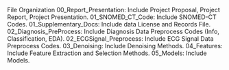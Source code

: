 File Organization
  00_Report_Presentation: Include Project Proposal, Project Report, Project Presentation.
  01_SNOMED_CT_Code: Include SNOMED-CT Codes.
  01_Supplementary_Docs: Include data License and Records File.
  02_Diagnosis_PreProcess: Include Diagnosis Data Preprocess Codes (Info, Classification, EDA).
  02_ECGSignal_Preprocess: Include ECG Signal Data Preprocess Codes.
  03_Denoising: Include Denoising Methods.
  04_Features: Include Feature Extraction and Selection Methods.
  05_Models: Include Models.